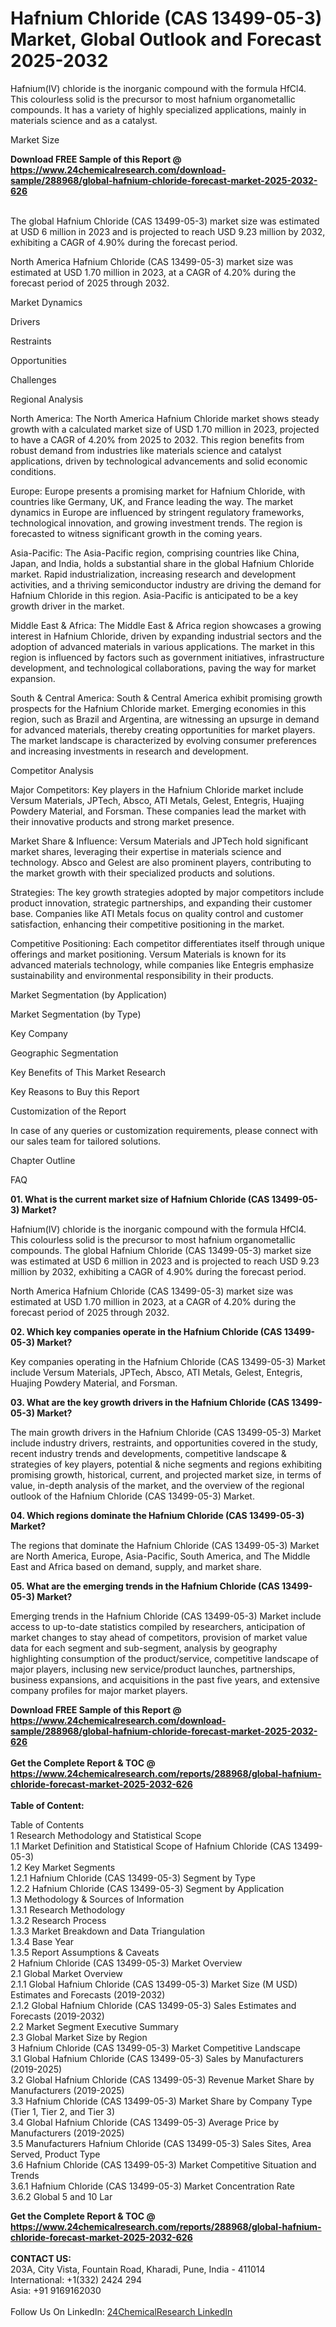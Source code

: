 <h1>Hafnium Chloride (CAS 13499-05-3) Market, Global Outlook and Forecast 2025-2032</h1><p>Hafnium(IV) chloride is the inorganic compound with the formula HfCl4. This colourless solid is the precursor to most hafnium organometallic compounds. It has a variety of highly specialized applications, mainly in materials science and as a catalyst.</p><p>
Market Size</p><p>
</p><div><b>Download FREE Sample of this Report @ 
            <a href="https://www.24chemicalresearch.com/download-sample/288968/global-hafnium-chloride-forecast-market-2025-2032-626">
            https://www.24chemicalresearch.com/download-sample/288968/global-hafnium-chloride-forecast-market-2025-2032-626</a></b></div><br><p>The global Hafnium Chloride (CAS 13499-05-3) market size was estimated at USD 6 million in 2023 and is projected to reach USD 9.23 million by 2032, exhibiting a CAGR of 4.90% during the forecast period.</p><p>
</p><p>North America Hafnium Chloride (CAS 13499-05-3) market size was estimated at USD 1.70 million in 2023, at a CAGR of 4.20% during the forecast period of 2025 through 2032.</p><p>
Market Dynamics</p><p>
Drivers</p><p>
</p><p>
Restraints</p><p>
</p><p>
Opportunities</p><p>
</p><p>
Challenges</p><p>
</p><p>
Regional Analysis</p><p>
</p><p>North America: The North America Hafnium Chloride market shows steady growth with a calculated market size of USD 1.70 million in 2023, projected to have a CAGR of 4.20% from 2025 to 2032. This region benefits from robust demand from industries like materials science and catalyst applications, driven by technological advancements and solid economic conditions.</p><p>
</p><p>Europe: Europe presents a promising market for Hafnium Chloride, with countries like Germany, UK, and France leading the way. The market dynamics in Europe are influenced by stringent regulatory frameworks, technological innovation, and growing investment trends. The region is forecasted to witness significant growth in the coming years.</p><p>
</p><p>Asia-Pacific: The Asia-Pacific region, comprising countries like China, Japan, and India, holds a substantial share in the global Hafnium Chloride market. Rapid industrialization, increasing research and development activities, and a thriving semiconductor industry are driving the demand for Hafnium Chloride in this region. Asia-Pacific is anticipated to be a key growth driver in the market.</p><p>
</p><p>Middle East &amp; Africa: The Middle East &amp; Africa region showcases a growing interest in Hafnium Chloride, driven by expanding industrial sectors and the adoption of advanced materials in various applications. The market in this region is influenced by factors such as government initiatives, infrastructure development, and technological collaborations, paving the way for market expansion.</p><p>
</p><p>South &amp; Central America: South &amp; Central America exhibit promising growth prospects for the Hafnium Chloride market. Emerging economies in this region, such as Brazil and Argentina, are witnessing an upsurge in demand for advanced materials, thereby creating opportunities for market players. The market landscape is characterized by evolving consumer preferences and increasing investments in research and development.</p><p>
Competitor Analysis</p><p>
</p><p>Major Competitors: Key players in the Hafnium Chloride market include Versum Materials, JPTech, Absco, ATI Metals, Gelest, Entegris, Huajing Powdery Material, and Forsman. These companies lead the market with their innovative products and strong market presence.</p><p>
</p><p>Market Share &amp; Influence: Versum Materials and JPTech hold significant market shares, leveraging their expertise in materials science and technology. Absco and Gelest are also prominent players, contributing to the market growth with their specialized products and solutions.</p><p>
</p><p>Strategies: The key growth strategies adopted by major competitors include product innovation, strategic partnerships, and expanding their customer base. Companies like ATI Metals focus on quality control and customer satisfaction, enhancing their competitive positioning in the market.</p><p>
</p><p>Competitive Positioning: Each competitor differentiates itself through unique offerings and market positioning. Versum Materials is known for its advanced materials technology, while companies like Entegris emphasize sustainability and environmental responsibility in their products.</p><p>
Market Segmentation (by Application)</p><p>
</p><p>
Market Segmentation (by Type)</p><p>
</p><p>
Key Company</p><p>
</p><p>
Geographic Segmentation</p><p>
</p><p>
Key Benefits of This Market Research</p><p>
</p><p>
Key Reasons to Buy this Report</p><p>
</p><p>
Customization of the Report</p><p>
</p><p>In case of any queries or customization requirements, please connect with our sales team for tailored solutions.</p><p>
Chapter Outline</p><p>
</p><p>
FAQ </p><p>
</p><p><strong>01. What is the current market size of Hafnium Chloride (CAS 13499-05-3) Market?</strong></p><p>
</p><p>Hafnium(IV) chloride is the inorganic compound with the formula HfCl4. This colourless solid is the precursor to most hafnium organometallic compounds. The global Hafnium Chloride (CAS 13499-05-3) market size was estimated at USD 6 million in 2023 and is projected to reach USD 9.23 million by 2032, exhibiting a CAGR of 4.90% during the forecast period.</p><p>
</p><p>North America Hafnium Chloride (CAS 13499-05-3) market size was estimated at USD 1.70 million in 2023, at a CAGR of 4.20% during the forecast period of 2025 through 2032.</p><p>
</p><p><strong>02. Which key companies operate in the Hafnium Chloride (CAS 13499-05-3) Market?</strong></p><p>
</p><p>Key companies operating in the Hafnium Chloride (CAS 13499-05-3) Market include Versum Materials, JPTech, Absco, ATI Metals, Gelest, Entegris, Huajing Powdery Material, and Forsman.</p><p>
</p><p><strong>03. What are the key growth drivers in the Hafnium Chloride (CAS 13499-05-3) Market?</strong></p><p>
</p><p>The main growth drivers in the Hafnium Chloride (CAS 13499-05-3) Market include industry drivers, restraints, and opportunities covered in the study, recent industry trends and developments, competitive landscape &amp; strategies of key players, potential &amp; niche segments and regions exhibiting promising growth, historical, current, and projected market size, in terms of value, in-depth analysis of the market, and the overview of the regional outlook of the Hafnium Chloride (CAS 13499-05-3) Market.</p><p>
</p><p><strong>04. Which regions dominate the Hafnium Chloride (CAS 13499-05-3) Market?</strong></p><p>
</p><p>The regions that dominate the Hafnium Chloride (CAS 13499-05-3) Market are North America, Europe, Asia-Pacific, South America, and The Middle East and Africa based on demand, supply, and market share.</p><p>
</p><p><strong>05. What are the emerging trends in the Hafnium Chloride (CAS 13499-05-3) Market?</strong></p><p>
</p><p>Emerging trends in the Hafnium Chloride (CAS 13499-05-3) Market include access to up-to-date statistics compiled by researchers, anticipation of market changes to stay ahead of competitors, provision of market value data for each segment and sub-segment, analysis by geography highlighting consumption of the product/service, competitive landscape of major players, inclusing new service/product launches, partnerships, business expansions, and acquisitions in the past five years, and extensive company profiles for major market players.</p><div><b>Download FREE Sample of this Report @ 
            <a href="https://www.24chemicalresearch.com/download-sample/288968/global-hafnium-chloride-forecast-market-2025-2032-626">
            https://www.24chemicalresearch.com/download-sample/288968/global-hafnium-chloride-forecast-market-2025-2032-626</a></b></div><br><div><b>Get the Complete Report & TOC @ 
            <a href="https://www.24chemicalresearch.com/reports/288968/global-hafnium-chloride-forecast-market-2025-2032-626">
            https://www.24chemicalresearch.com/reports/288968/global-hafnium-chloride-forecast-market-2025-2032-626</a></b></div><br>
            <b>Table of Content:</b><p>Table of Contents<br />
1 Research Methodology and Statistical Scope<br />
1.1 Market Definition and Statistical Scope of Hafnium Chloride (CAS 13499-05-3)<br />
1.2 Key Market Segments<br />
1.2.1 Hafnium Chloride (CAS 13499-05-3) Segment by Type<br />
1.2.2 Hafnium Chloride (CAS 13499-05-3) Segment by Application<br />
1.3 Methodology & Sources of Information<br />
1.3.1 Research Methodology<br />
1.3.2 Research Process<br />
1.3.3 Market Breakdown and Data Triangulation<br />
1.3.4 Base Year<br />
1.3.5 Report Assumptions & Caveats<br />
2 Hafnium Chloride (CAS 13499-05-3) Market Overview<br />
2.1 Global Market Overview<br />
2.1.1 Global Hafnium Chloride (CAS 13499-05-3) Market Size (M USD) Estimates and Forecasts (2019-2032)<br />
2.1.2 Global Hafnium Chloride (CAS 13499-05-3) Sales Estimates and Forecasts (2019-2032)<br />
2.2 Market Segment Executive Summary<br />
2.3 Global Market Size by Region<br />
3 Hafnium Chloride (CAS 13499-05-3) Market Competitive Landscape<br />
3.1 Global Hafnium Chloride (CAS 13499-05-3) Sales by Manufacturers (2019-2025)<br />
3.2 Global Hafnium Chloride (CAS 13499-05-3) Revenue Market Share by Manufacturers (2019-2025)<br />
3.3 Hafnium Chloride (CAS 13499-05-3) Market Share by Company Type (Tier 1, Tier 2, and Tier 3)<br />
3.4 Global Hafnium Chloride (CAS 13499-05-3) Average Price by Manufacturers (2019-2025)<br />
3.5 Manufacturers Hafnium Chloride (CAS 13499-05-3) Sales Sites, Area Served, Product Type<br />
3.6 Hafnium Chloride (CAS 13499-05-3) Market Competitive Situation and Trends<br />
3.6.1 Hafnium Chloride (CAS 13499-05-3) Market Concentration Rate<br />
3.6.2 Global 5 and 10 Lar</p><div><b>Get the Complete Report & TOC @ 
            <a href="https://www.24chemicalresearch.com/reports/288968/global-hafnium-chloride-forecast-market-2025-2032-626">
            https://www.24chemicalresearch.com/reports/288968/global-hafnium-chloride-forecast-market-2025-2032-626</a></b></div><br><b>CONTACT US:</b><br>
            203A, City Vista, Fountain Road, Kharadi, Pune, India - 411014<br>
            International: +1(332) 2424 294<br>
            Asia: +91 9169162030 <br><br>
            Follow Us On LinkedIn: <a href="https://www.linkedin.com/company/24chemicalresearch/">24ChemicalResearch LinkedIn</a>